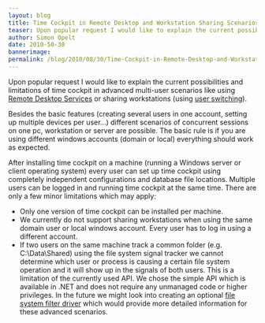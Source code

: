 ```yaml
---
layout: blog
title: Time Cockpit in Remote Desktop and Workstation Sharing Scenarios 
teaser: Upon popular request I would like to explain the current possibilities and limitations of time cockpit in advanced multi-user scenarios like using Remote Desktop Services or sharing workstations (using user switching).
author: Simon Opelt
date: 2010-50-30
bannerimage: 
permalink: /blog/2010/08/30/Time-Cockpit-in-Remote-Desktop-and-Workstation-Sharing-Scenarios-
---
```


<p xmlns="http://www.w3.org/1999/xhtml">Upon popular request I would like to explain the current possibilities and limitations of time cockpit in advanced multi-user scenarios like using <a href="http://en.wikipedia.org/wiki/Remote_Desktop_Services" target="_blank">Remote Desktop Services</a> or sharing workstations (using <a href="http://en.wikipedia.org/wiki/Fast_user_switching" target="_blank">user switching</a>).</p><p xmlns="http://www.w3.org/1999/xhtml">Besides the basic features (creating several users in one account, setting up multiple devices per user...) different scenarios of concurrent sessions on one pc, workstation or server are possible. The basic rule is if you are using different windows accounts (domain or local) everything should work as expected.</p><p xmlns="http://www.w3.org/1999/xhtml">After installing time cockpit on a machine (running a Windows server or client operating system) every user can set up time cockpit using completely independent configurations and database file locations. Multiple users can be logged in and running time cockpit at the same time. There are only a few minor limitations which may apply:</p><ul xmlns="http://www.w3.org/1999/xhtml">
  <li>Only one version of time cockpit can be installed per machine.</li>
  <li>We currently do not support sharing workstations when using the same domain user or local windows account. Every user has to log in using a different account.</li>
  <li>If two users on the same machine track a common folder (e.g. C:\Data\Shared) using the file system signal tracker we cannot determine which user or process is causing a certain file system operation and it will show up in the signals of both users. This is a limitation of the currently used API. We chose the simple API which is available in .NET and does not require any unmanaged code or higher privileges. In the future we might look into creating an optional <a href="http://www.microsoft.com/whdc/driver/filterdrv/default.mspx" target="_blank">file system filter driver</a> which would provide more detailed information for these advanced scenarios.</li>
</ul>